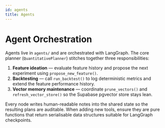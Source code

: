 ```yaml
---
id: agents
title: Agents
---
```


# Agent Orchestration

Agents live in `agents/` and are orchestrated with LangGraph. The core planner
(`QuantitativePlanner`) stitches together three responsibilities:

1. **Feature ideation** — evaluate feature history and propose the next
   experiment using `propose_new_feature()`.
2. **Backtesting** — call `run_backtest()` to log deterministic metrics and
   extend the feature performance history.
3. **Vector memory maintenance** — coordinate `prune_vectors()` and
   `refresh_vector_store()` so the Supabase pgvector store stays lean.

Every node writes human-readable notes into the shared state so the resulting
plans are auditable. When adding new tools, ensure they are pure functions that
return serialisable data structures suitable for LangGraph checkpoints.
